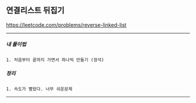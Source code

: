 ## 연결리스트 뒤집기 

https://leetcode.com/problems/reverse-linked-list

---

<h5>내 풀이법</h5>

    1. 처음부터 끝까지 가면서 하나씩 만들기 (정석)

<h5>정리</h5>

    1. 속도가 빨랐다. 너무 쉬운문제

---

